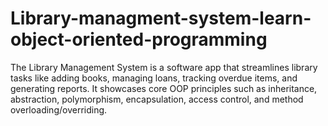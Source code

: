 # Library-managment-system-learn-object-oriented-programming
The Library Management System is a software app that streamlines library tasks like adding books, managing loans, tracking overdue items, and generating reports. It showcases core OOP principles such as inheritance, abstraction, polymorphism, encapsulation, access control, and method overloading/overriding.
